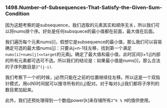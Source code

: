 ### 1498.Number-of-Subsequences-That-Satisfy-the-Given-Sum-Condition

因为这题考察的是subsequence，我们选取的元素其实和顺序无关，所以我们可以将nums排个序。好处是任何subsquece的最小值都在前面，最大值在后面。

我们遍历每个元素nums[i]，假想它是subsequence的最小值，那么我们可以容易确定可选的最大值nums[j]：只要从j=n-1往左移，找到第一个满足```nums[i]+nums[j]<=target```的元素j。确定了最大值和最小值，此时区间[i+1:j]内部的所有元素都可选可不选。所以我们的结论是：如果最小值是nums[i]，那么合法的子序列数目是```2^(j-i)```.

我们考察下一个i的时候，j必然只能在之前的位置继续往左移。所以这是一个双指针模式，用o(N)时间就可以搜寻所有的{i,j}配对。对于每对{i,j}我们都将子序列的数目累加起来。

此外，我们还预处理得到一个数组power[k]来存储所有```2^k % M```的值供使用。
